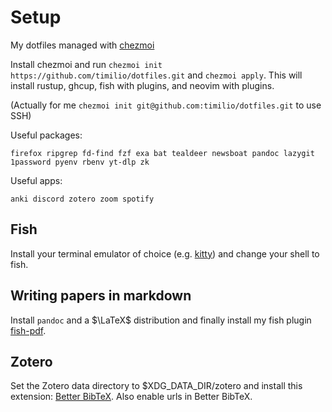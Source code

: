 # Setup

My dotfiles managed with [chezmoi](https://www.chezmoi.io)

Install chezmoi and run `chezmoi init https://github.com/timilio/dotfiles.git`
and `chezmoi apply`. This will install rustup, ghcup, fish with plugins, and
neovim with plugins.

(Actually for me `chezmoi init git@github.com:timilio/dotfiles.git` to use SSH)

Useful packages:

`firefox ripgrep fd-find fzf exa bat tealdeer newsboat pandoc lazygit 1password
pyenv rbenv yt-dlp zk`

Useful apps:

`anki discord zotero zoom spotify`

## Fish

Install your terminal emulator of choice (e.g.
[kitty](https://sw.kovidgoyal.net/kitty/)) and change your shell to fish.

## Writing papers in markdown

Install `pandoc` and a $\LaTeX$ distribution and finally install my fish plugin
[fish-pdf](https://github.com/timilio/fish-pdf).

## Zotero

Set the Zotero data directory to $XDG_DATA_DIR/zotero and install this
extension: [Better BibTeX](https://github.com/retorquere/zotero-better-bibtex).
Also enable urls in Better BibTeX.
